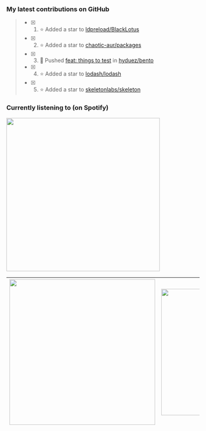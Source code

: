 ### My latest contributions on GitHub
<!--START_SECTION:activity-->
> - [x] 1. ⭐ Added a star to [ldpreload/BlackLotus](https://github.com/ldpreload/BlackLotus)
> - [x] 2. ⭐ Added a star to [chaotic-aur/packages](https://github.com/chaotic-aur/packages)
> - [x] 3. 📌 Pushed [feat: things to test](https://github.com/hyduez/bento/commit/a259badc8024c4f256c2a304e9cf88df9daca0ce) in [hyduez/bento](https://github.com/hyduez/bento)
> - [x] 4. ⭐ Added a star to [lodash/lodash](https://github.com/lodash/lodash)
> - [x] 5. ⭐ Added a star to [skeletonlabs/skeleton](https://github.com/skeletonlabs/skeleton)
<!--END_SECTION:activity-->

### Currently listening to (on Spotify)
<img src="https://spotify-hyduez.vercel.app/api/spotify" width="400em">

| <img src="https://github-readme-stats.vercel.app/api?username=hyduez&show_icons=true&hide_border=true&&count_private=true&include_all_commits=true&theme=transparent" width="380em" /> | <img src="https://github-readme-stats.vercel.app/api/top-langs/?username=hyduez&layout=compact&hide_border=true&theme=transparent" width="330em" /> |
| -------------------- | -------------------- |
